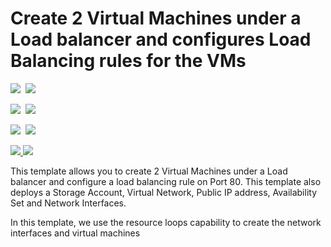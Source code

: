 # Create 2 Virtual Machines under a Load balancer and configures Load Balancing rules for the VMs
<IMG SRC="https://azbotstorage.blob.core.windows.net/badges/201-2-vms-loadbalancer-lbrules/PublicLastTestDate.svg" />&nbsp;
<IMG SRC="https://azbotstorage.blob.core.windows.net/badges/201-2-vms-loadbalancer-lbrules/PublicDeployment.svg" />&nbsp;

<IMG SRC="https://azbotstorage.blob.core.windows.net/badges/201-2-vms-loadbalancer-lbrules/FairfaxLastTestDate.svg" />&nbsp;
<IMG SRC="https://azbotstorage.blob.core.windows.net/badges/201-2-vms-loadbalancer-lbrules/FairfaxDeployment.svg" />&nbsp;

<IMG SRC="https://azbotstorage.blob.core.windows.net/badges/201-2-vms-loadbalancer-lbrules/BestPracticeResult.svg" />&nbsp;
<IMG SRC="https://azbotstorage.blob.core.windows.net/badges/201-2-vms-loadbalancer-lbrules/CredScanResult.svg" />&nbsp;

<a href="https://portal.azure.com/#create/Microsoft.Template/uri/https%3A%2F%2Fraw.githubusercontent.com%2FAzure%2Fazure-quickstart-templates%2Fmaster%2F201-2-vms-loadbalancer-lbrules%2Fazuredeploy.json" target="_blank">
    <img src="http://azuredeploy.net/deploybutton.png"/>
</a>
<a href="http://armviz.io/#/?load=https%3A%2F%2Fraw.githubusercontent.com%2FAzure%2Fazure-quickstart-templates%2Fmaster%2F201-2-vms-loadbalancer-lbrules%2Fazuredeploy.json" target="_blank">
    <img src="http://armviz.io/visualizebutton.png"/>
</a>

This template allows you to create 2 Virtual Machines under a Load balancer and configure a load balancing rule on Port 80. This template also deploys a Storage Account, Virtual Network, Public IP address, Availability Set and Network Interfaces.

In this template, we use the resource loops capability to create the network interfaces and virtual machines
